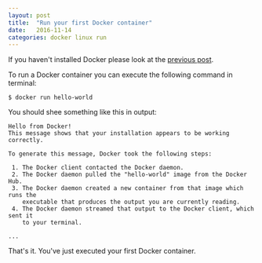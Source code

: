 ```yaml
---
layout: post
title:  "Run your first Docker container"
date:   2016-11-14
categories: docker linux run
---
```


If you haven't installed Docker please look at the [previous post](/docker/linux/2016/11/14/install-docker-linux.html).

To run a Docker container you can execute the following command in terminal:

    $ docker run hello-world

You should shee something like this in output:

    Hello from Docker!
    This message shows that your installation appears to be working correctly.

    To generate this message, Docker took the following steps:

     1. The Docker client contacted the Docker daemon.
     2. The Docker daemon pulled the "hello-world" image from the Docker Hub.
     3. The Docker daemon created a new container from that image which runs the
        executable that produces the output you are currently reading.
     4. The Docker daemon streamed that output to the Docker client, which sent it
        to your terminal.

    ...

That's it. You've just executed your first Docker container.

